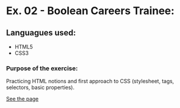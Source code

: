 # Ex. 02 - Boolean Careers Trainee:

## Languagues used:

- HTML5
- CSS3

### Purpose of the exercise:

Practicing HTML notions and first approach to CSS (stylesheet, tags, selectors, basic properties).

[See the page](https://francesco-allera.github.io/html-css-curriculum-vitae)

